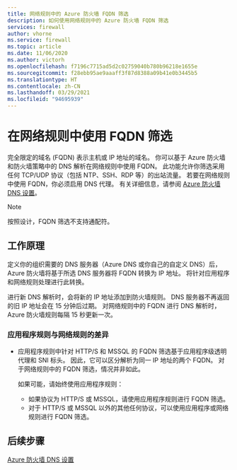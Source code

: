 ```yaml
---
title: 网络规则中的 Azure 防火墙 FQDN 筛选
description: 如何使用网络规则中的 Azure 防火墙 FQDN 筛选
services: firewall
author: vhorne
ms.service: firewall
ms.topic: article
ms.date: 11/06/2020
ms.author: victorh
ms.openlocfilehash: f7196c7715ad5d2c02759040b780b96218e1655e
ms.sourcegitcommit: f28ebb95ae9aaaff3f87d8388a09b41e0b3445b5
ms.translationtype: HT
ms.contentlocale: zh-CN
ms.lasthandoff: 03/29/2021
ms.locfileid: "94695939"
---
```

# <a name="use-fqdn-filtering-in-network-rules"></a>在网络规则中使用 FQDN 筛选

完全限定的域名 (FQDN) 表示主机或 IP 地址的域名。 你可以基于 Azure 防火墙和防火墙策略中的 DNS 解析在网络规则中使用 FQDN。 此功能允许你筛选采用任何 TCP/UDP 协议（包括 NTP、SSH、RDP 等）的出站流量。 若要在网络规则中使用 FQDN，你必须启用 DNS 代理。 有关详细信息，请参阅 [Azure 防火墙 DNS 设置](dns-settings.md)。

> [!NOTE]
> 按照设计，FQDN 筛选不支持通配符。

## <a name="how-it-works"></a>工作原理

定义你的组织需要的 DNS 服务器（Azure DNS 或你自己的自定义 DNS）后，Azure 防火墙将基于所选 DNS 服务器将 FQDN 转换为 IP 地址。 将针对应用程序和网络规则处理进行此转换。

进行新 DNS 解析时，会将新的 IP 地址添加到防火墙规则。 DNS 服务器不再返回的旧 IP 地址会在 15 分钟后过期。 对网络规则中的 FQDN 进行 DNS 解析时，Azure 防火墙规则每隔 15 秒更新一次。

### <a name="differences-in-application-rules-vs-network-rules"></a>应用程序规则与网络规则的差异

- 应用程序规则中针对 HTTP/S 和 MSSQL 的 FQDN 筛选基于应用程序级透明代理和 SNI 标头。 因此，它可以区分解析为同一 IP 地址的两个 FQDN。 对于网络规则中的 FQDN 筛选，情况并非如此。 

   如果可能，请始终使用应用程序规则：
     - 如果协议为 HTTP/S 或 MSSQL，请使用应用程序规则进行 FQDN 筛选。
   - 对于 HTTP/S 或 MSSQL 以外的其他任何协议，可以使用应用程序或网络规则进行 FQDN 筛选。

## <a name="next-steps"></a>后续步骤

[Azure 防火墙 DNS 设置](dns-settings.md)
